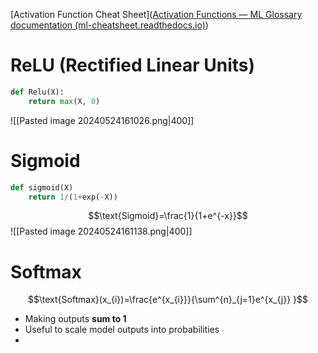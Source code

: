 [Activation Function Cheat Sheet]([Activation Functions — ML Glossary documentation (ml-cheatsheet.readthedocs.io)](https://ml-cheatsheet.readthedocs.io/en/latest/activation_functions.html))

# ReLU (Rectified Linear Units)
```python
def Relu(X):
	return max(X, 0)
```
![[Pasted image 20240524161026.png|400]]


# Sigmoid
```python
def sigmoid(X)
	return 1/(1+exp(-X))
```
$$\text{Sigmoid}=\frac{1}{1+e^{-x}}$$
![[Pasted image 20240524161138.png|400]]

# Softmax
$$\text{Softmax}(x_{i})=\frac{e^{x_{i}}}{\sum^{n}_{j=1}e^{x_{j}} }$$
- Making outputs **sum to 1**
- Useful to scale model outputs into probabilities
- 